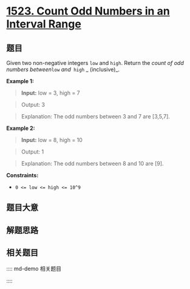# [1523. Count Odd Numbers in an Interval Range](https://leetcode.com/problems/count-odd-numbers-in-an-interval-range/)

## 题目

Given two non-negative integers `low` and `high`. Return the _count of odd
numbers between_`low` _and_` high` _  (inclusive)_.



**Example 1:**

> 
> 
> 
> 

> 
> **Input:** low = 3, high = 7

> 
> Output: 3

> 
> Explanation: The odd numbers between 3 and 7 are [3,5,7].

**Example 2:**

> 
> 
> 
> 

> 
> **Input:** low = 8, high = 10

> 
> Output: 1

> 
> Explanation: The odd numbers between 8 and 10 are [9].



**Constraints:**

  * `0 <= low <= high <= 10^9`


## 题目大意

## 解题思路



## 相关题目

:::: md-demo 相关题目

::::
